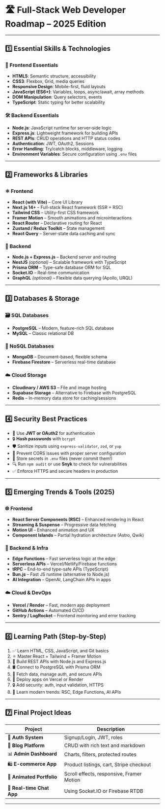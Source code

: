 # 🛣️ Full-Stack Web Developer Roadmap – 2025 Edition

---

## 1️⃣ Essential Skills & Technologies

### 🎨 Frontend Essentials
- **HTML5**: Semantic structure, accessibility
- **CSS3**: Flexbox, Grid, media queries
- **Responsive Design**: Mobile-first, fluid layouts
- **JavaScript (ES6+)**: Variables, loops, async/await, array methods
- **DOM Manipulation**: Query selectors, events
- **TypeScript**: Static typing for better scalability

### 🛠️ Backend Essentials
- **Node.js**: JavaScript runtime for server-side logic
- **Express.js**: Lightweight framework for building APIs
- **REST APIs**: CRUD operations and HTTP status codes
- **Authentication**: JWT, OAuth2, Sessions
- **Error Handling**: Try/catch blocks, middleware, logging
- **Environment Variables**: Secure configuration using `.env` files

---

## 2️⃣ Frameworks & Libraries

### ⚛️ Frontend
- **React (with Vite)** – Core UI Library
- **Next.js 14+** – Full-stack React framework (SSR + RSC)
- **Tailwind CSS** – Utility-first CSS framework
- **Framer Motion** – Smooth animations and microinteractions
- **React Router** – Declarative routing for React
- **Zustand / Redux Toolkit** – State management
- **React Query** – Server-state data caching and sync

### 🔧 Backend
- **Node.js + Express.js** – Backend server and routing
- **NestJS** *(optional)* – Scalable framework with TypeScript
- **Prisma ORM** – Type-safe database ORM for SQL
- **Socket.IO** – Real-time communication
- **GraphQL** *(optional)* – Flexible data querying (Apollo, URQL)

---

## 3️⃣ Databases & Storage

### 🗃️ SQL Databases
- **PostgreSQL** – Modern, feature-rich SQL database
- **MySQL** – Classic relational DB

### 📂 NoSQL Databases
- **MongoDB** – Document-based, flexible schema
- **Firebase Firestore** – Serverless real-time database

### ☁️ Cloud Storage
- **Cloudinary / AWS S3** – File and image hosting
- **Supabase Storage** – Alternative to Firebase with PostgreSQL
- **Redis** – In-memory data store for caching/sessions

---

## 4️⃣ Security Best Practices

- 🔐 Use **JWT or OAuth2** for authentication
- 🔒 **Hash passwords** with `bcrypt`
- 🛡️ Sanitize inputs using `express-validator`, `zod`, or `yup`
- 🚫 Prevent CORS issues with proper server configuration
- 📄 Store secrets in `.env` files (never commit them!)
- 🔍 Run `npm audit` or use **Snyk** to check for vulnerabilities
- ✅ Enforce HTTPS and secure headers in production

---

## 5️⃣ Emerging Trends & Tools (2025)

### 🌐 Frontend
- **React Server Components (RSC)** – Enhanced rendering in React
- **Streaming & Suspense** – Progressive data fetching
- **Motion UI** – Enhanced animation and UX
- **Component Islands** – Partial hydration architecture (Astro, Qwik)

### 🧠 Backend & Infra
- **Edge Functions** – Fast serverless logic at the edge
- **Serverless APIs** – Vercel/Netlify/Firebase functions
- **tRPC** – End-to-end type-safe APIs (TypeScript)
- **Bun.js** – Fast JS runtime (alternative to Node.js)
- **AI Integration** – OpenAI, LangChain APIs in apps

### ☁️ Cloud & DevOps
- **Vercel / Render** – Fast, modern app deployment
- **GitHub Actions** – Automated CI/CD
- **Sentry / LogRocket** – Frontend monitoring and error tracking

---

## 6️⃣ Learning Path (Step-by-Step)

1. ✅ Learn HTML, CSS, JavaScript, and Git basics
2. ⚛️ Master React + Tailwind + Framer Motion
3. 🔧 Build REST APIs with Node.js and Express.js
4. 🛢️ Connect to PostgreSQL with Prisma ORM
5. 🔁 Fetch data, manage auth, and secure APIs
6. 🚀 Deploy apps on Vercel or Render
7. 🔒 Add security: auth, input validation, HTTPS
8. 🌟 Learn modern trends: RSC, Edge Functions, AI APIs

---

## 7️⃣ Final Project Ideas

| Project | Description |
|--------|-------------|
| 🔐 **Auth System** | Signup/Login, JWT, roles |
| 📓 **Blog Platform** | CRUD with rich text and markdown |
| 📊 **Admin Dashboard** | Charts, filters, protected routes |
| 🛍️ **E-commerce App** | Product listings, cart, Stripe checkout |
| 🎨 **Animated Portfolio** | Scroll effects, responsive, Framer Motion |
| 💬 **Real-time Chat App** | Using Socket.IO or Firebase RTDB |

---

